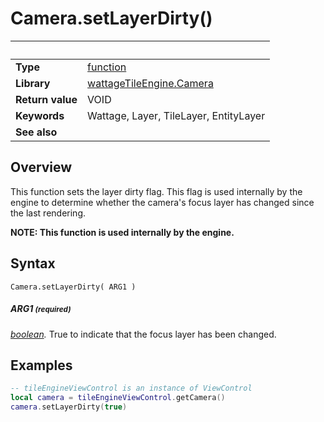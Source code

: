 # Camera.setLayerDirty()

|                      | &nbsp;
| -------------------- | ---------------------------------------------------------------
| __Type__             | [function](http://docs.coronalabs.com/api/type/Function.html)
| __Library__          | [wattageTileEngine.Camera](type_camera.markdown)
| __Return value__     | VOID
| __Keywords__         | Wattage, Layer, TileLayer, EntityLayer
| __See also__         |


## Overview

This function sets the layer dirty flag.  This flag is used internally
by the engine to determine whether the camera's focus layer has changed
since the last rendering.

**NOTE: This function is used internally by the engine.**

## Syntax

	Camera.setLayerDirty( ARG1 )

##### ARG1 <small>(required)</small>
_[boolean](https://docs.coronalabs.com/api/type/Boolean.html)._ True
to indicate that the focus layer has been changed.

## Examples

``````lua
-- tileEngineViewControl is an instance of ViewControl
local camera = tileEngineViewControl.getCamera()
camera.setLayerDirty(true)
``````
